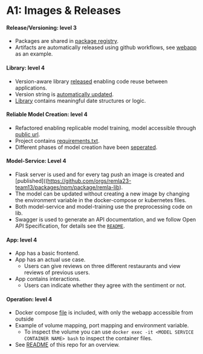 # A1: Images & Releases

#### Release/Versioning: level 3
- Packages are shared in [package registry](https://github.com/orgs/remla23-team13/packages).
- Artifacts are automatically released using github workflows, see [webapp](https://github.com/remla23-team13/app/blob/main/.github/workflows/release.yaml) as an example.

#### Library: level 4
- Version-aware library [released](https://github.com/orgs/remla23-team13/packages/npm/package/remla-lib) enabling code reuse between applications. 
- Version string is [automatically updated](https://github.com/remla23-team13/lib/blob/main/VersionUtil.js).
- [Library](https://github.com/remla23-team13/lib) contains meaningful date structures or logic.

#### Reliable Model Creation: level 4
- Refactored enabling replicable model training, model accessible through [public url](https://github.com/remla23-team13/model-training/blob/main/src/get_data.py).
- Project contains [requirements.txt](https://github.com/remla23-team13/model-training/blob/main/requirements.txt).
- Different phases of model creation have been [seperated](https://github.com/remla23-team13/model-training/tree/main/src).

#### Model-Service: Level 4
- Flask server is used and for every tag push an image is created and [published]((https://github.com/orgs/remla23-team13/packages/npm/package/remla-lib). 
- The model can be updated without creating a new image by changing the environment variable in the docker-compose or kubernetes files. 
- Both model-service and model-training use the preprocessing code on lib.
- Swagger is used to generate an API documentation, and we follow Open API Specification, for details see the [```README```](https://github.com/remla23-team13/model-service).

#### App: level 4
- App has a basic frontend.
- App has an actual use case.
  - Users can give reviews on three different restaurants and view reviews of previous users.
- App contains interactions.
  - Users can indicate whether they agree with the sentiment or not.

#### Operation: level 4
- Docker compose [file](https://github.com/remla23-team13/operation/blob/main/docker-compose.yml) is included, with only the webapp accessible from outside
- Example of volume mapping, port mapping and environment variable.
  - To inspect the volume you can use ```docker exec -it <MODEL SERVICE CONTAINER NAME> bash``` to inspect the container files.
- See [README](https://github.com/remla23-team13/operation) of this repo for an overview.